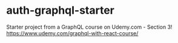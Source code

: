 # auth-graphql-starter
Starter project from a GraphQL course on Udemy.com - Section 3!
https://www.udemy.com/graphql-with-react-course/
